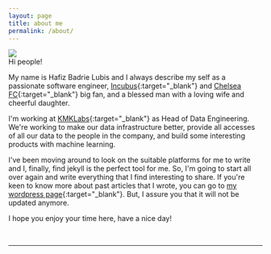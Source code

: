 ```yaml
---
layout: page
title: about me
permalink: /about/
---
```


<img class="col one right" src="http://hafizbadrie.com/images/hbl-portrait.png">

<br/>
Hi people!

My name is Hafiz Badrie Lubis and I always describe my self as a passionate software engineer, [Incubus](http://www.incubushq.com){:target="_blank"} and [Chelsea FC](http://www.chelseafc.com){:target="_blank"} big fan,
and a blessed man with a loving wife and cheerful daughter.

I'm working at [KMKLabs](https://www.kmklabs.com){:target="_blank"} as Head of Data Engineering. We're working to make our data infrastructure better, provide all accesses of all our data to the people in the company,
and build some interesting products with machine learning.

I've been moving around to look on the suitable platforms for me to write and I, finally, find jekyll is the perfect tool for me. So, I'm going to start all over again and write everything that I find interesting to share.
If you're keen to know more about past articles that I wrote, you can go to [my wordpress page](https://hafizbadrie.wordpress.com){:target="_blank"}. But, I assure you that it will not be updated anymore.

I hope you enjoy your time here, have a nice day!


<br/>
<hr/>
<br/>
<span class="contacticon center">
	<a href="https://github.com/hafizbadrie" target="_blank"><i class="fa fa-github-square"></i></a>
	<a href="https://www.linkedin.com/in/hafizbadrie" target="_blank"><i class="fa fa-linkedin-square"></i></a>
	<a href="https://twitter.com/hafizbadrie" target="_blank"><i class="fa fa-twitter-square"></i></a>
</span>
